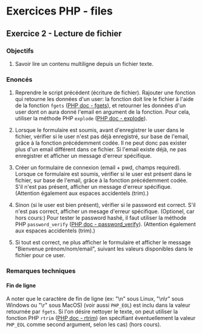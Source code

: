 # Exercices PHP - files

## Exercice 2 - Lecture de fichier

### Objectifs

 1. Savoir lire un contenu multiligne depuis un fichier texte.

### Enoncés

 1. Reprendre le script précédent (écriture de fichier). Rajouter une fonction qui retourne les données d'un user: la fonction doit lire le fichier à l'aide de la fonction `fgets` ([PHP doc - fgets](https://www.php.net/manual/fr/function.fgets.php)), et retourner les données d'un user dont on aura donné l'email en argument de la fonction. Pour cela, utiliser la méthode PHP `explode` ([PHP doc - explode](https://www.php.net/manual/fr/function.explode.php)).

 2. Lorsque le formulaire est soumis, avant d'enregistrer le user dans le fichier, vérifier si le user n'est pas déjà enregistré, sur base de l'email, grâce à la fonction précédemment codée. Il ne peut donc pas exister plus d'un email différent dans ce fichier. Si l'email existe déjà, ne pas enregistrer et afficher un message d'erreur spécifique.

 3. Créer un formulaire de connexion (email + pwd, champs required). Lorsque ce formulaire est soumis, vérifier si le user est présent dans le fichier, sur base de l'email, grâce à la fonction précédemment codée. S'il n'est pas présent, afficher un message d'erreur spécifique. (Attention également aux espaces accidentels (trim).)
 
 4. Sinon (si le user est bien présent), vérifier si le password est correct. S'il n'est pas correct, afficher un mesage d'erreur spécifique. (Optionel, car hors cours:) Pour tester le password hashé, il faut utiliser la méthode PHP `password_verify` ([PHP doc - password_verify](https://www.php.net/manual/fr/function.password-verify.php)). (Attention également aux espaces accidentels (trim).)
 
 5. Si tout est correct, ne plus afficher le formulaire et afficher le message "Bienvenue prénom/nom/email", suivant les valeurs disponibles dans le fichier pour ce user.

### Remarques techniques

#### Fin de ligne

A noter que le caractère de fin de ligne (ex: "\n" sous Linux, "\n\r" sous Windows ou "\r" sous MacOS) (voir aussi `PHP_EOL`) est inclu dans la valeur retournée par `fgets`. Si l'on désire nettoyer le texte, on peut utiliser la fonction PHP `rtrim` ([PHP doc - rtrim](https://www.php.net/manual/fr/function.rtrim.php)) (en spécifiant éventuellement la valeur `PHP_EOL` comme second argument, selon les cas) (hors cours).


